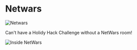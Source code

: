 # Netwars

![Netwars](/img/castleapproach/netwars.png)

Can't have a Holidy Hack Challenge without a NetWars room!

![Inside NetWars](/img/castleapproach/netwarsinside.png)

